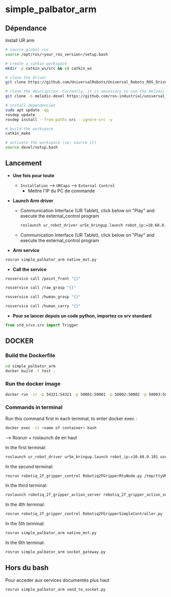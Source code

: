 # simple_palbator_arm


## Dépendance

Install UR arm

```bash
# source global ros
source /opt/ros/<your_ros_version>/setup.bash

# create a catkin workspace
mkdir -p catkin_ws/src && cd catkin_ws

# clone the driver
git clone https://github.com/UniversalRobots/Universal_Robots_ROS_Driver.git src/Universal_Robots_ROS_Driver

# clone the description. Currently, it is necessary to use the melodic-devel branch.
git clone -b melodic-devel https://github.com/ros-industrial/universal_robot.git src/universal_robot

# install dependencies
sudo apt update -qq
rosdep update
rosdep install --from-paths src --ignore-src -y

# build the workspace
catkin_make

# activate the workspace (ie: source it)
source devel/setup.bash
```


## Lancement

- **Une fois pour toute**
  - `Installation` --> `URCaps` --> `External Control` 
    - Mettre l'IP du PC de commande


- **Launch Arm driver** 
  - Communication Interface (UR Tablet), click below on "Play" and execute the external_control program
    ```bash
    roslaunch ur_robot_driver ur5e_bringup.launch robot_ip:=10.68.0.101 use_tool_communication:=true tool_voltage:=24 tool_parity:=0 tool_baud_rate:=115200 tool_stop_bits:=1 tool_rx_idle_chars:=1.5 tool_tx_idle_chars:=3.5 tool_device_name:=/tmp/ttyUR
    ```
  - Communication Interface (UR Tablet), click below on "Play" and execute the external_control program

- **Arm service** 
```bash
rosrun simple_palbator_arm native_mvt.py
```

- **Call the service** 
```bash
rosservice call /point_front "{}"
```

```bash
rosservice call /raw_grasp "{}"
```

```bash
rosservice call /human_grasp "{}"
```

```bash
rosservice call /human_carry "{}"
```

- **Pour se lancer depuis un code python, importez ce srv standard**
```python
from std_srvs.srv import Trigger
```


## DOCKER

### Build the Dockerfile
```bash
cd simple_palbator_arm
docker build -t test .
```

### Run the docker image
```bash
docker run -it -p 54321:54321 -p 50001:50001 -p 50002:50002 -p 50003:50003 -p 50004:50004 -p 65432:65432 test
```

### Commands in terminal


Run this command first in each terminal, to enter docker exec :
```bash
docker exec -it <name of container> bash
```
--> Rosrun + roslaunch de en haut

In the first terminal:
```bash
roslaunch ur_robot_driver ur5e_bringup.launch robot_ip:=10.68.0.101 use_tool_communication:=true tool_voltage:=24 tool_parity:=0 tool_baud_rate:=115200 tool_stop_bits:=1 tool_rx_idle_chars:=1.5 tool_tx_idle_chars:=3.5 tool_device_name:=/tmp/ttyUR
```

In the second terminal:
```bash
rosrun robotiq_2f_gripper_control Robotiq2FGripperRtuNode.py /tmp/ttyUR
```

In the third terminal:
```bash
roslaunch robotiq_2f_gripper_action_server robotiq_2f_gripper_action_server.launch
```

In the 4th terminal:
```bash
rosrun robotiq_2f_gripper_control Robotiq2FGripperSimpleController.py 
```

In the 5th terminal:
```bash
rosrun simple_palbator_arm native_mvt.py
```

In the 6th terminal:
```bash
rosrun simple_palbator_arm socket_gateway.py
```

## Hors du bash
Pour acceder aux services documentés plus haut
```bash
rosrun simple_palbator_arm send_to_socket.py
```
